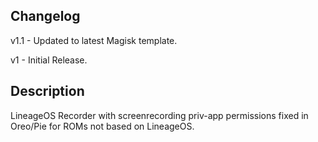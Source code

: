 ## Changelog
v1.1 - Updated to latest Magisk template.

v1 - Initial Release.

## Description 
LineageOS Recorder with screenrecording priv-app permissions fixed in Oreo/Pie for ROMs not based on LineageOS.
